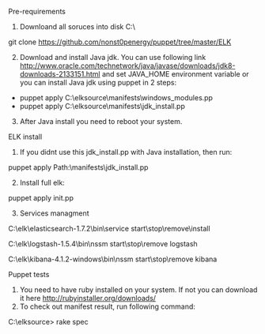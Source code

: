 Pre-requirements

1. Downloand all soruces into disk C:\

 git clone https://github.com/nonst0penergy/puppet/tree/master/ELK

2. Download and install Java jdk. You can use following link http://www.oracle.com/technetwork/java/javase/downloads/jdk8-downloads-2133151.html and
set JAVA_HOME environment variable
or you can install Java jdk using puppet in 2 steps:

- puppet apply C:\elksource\manifests\windows_modules.pp
- puppet apply C:\elksource\manifests\jdk_install.pp


3. After Java install you need to reboot your system.

ELK install

1. If you didnt use this jdk_install.pp with Java installation, then run:

  puppet apply Path:\manifests\jdk_install.pp

2. Install full elk:

  puppet apply init.pp

3. Services managment

C:\elk\elasticsearch-1.7.2\bin\service start\stop\remove\install

C:\elk\logstash-1.5.4\bin\nssm start\stop\remove logstash

C:\elk\kibana-4.1.2-windows\bin\nssm start\stop\remove kibana

Puppet tests

1. You need to have ruby installed on your system. If not you can download it here http://rubyinstaller.org/downloads/
2. To check out manifest result, run following command:

C:\elksource> rake spec
